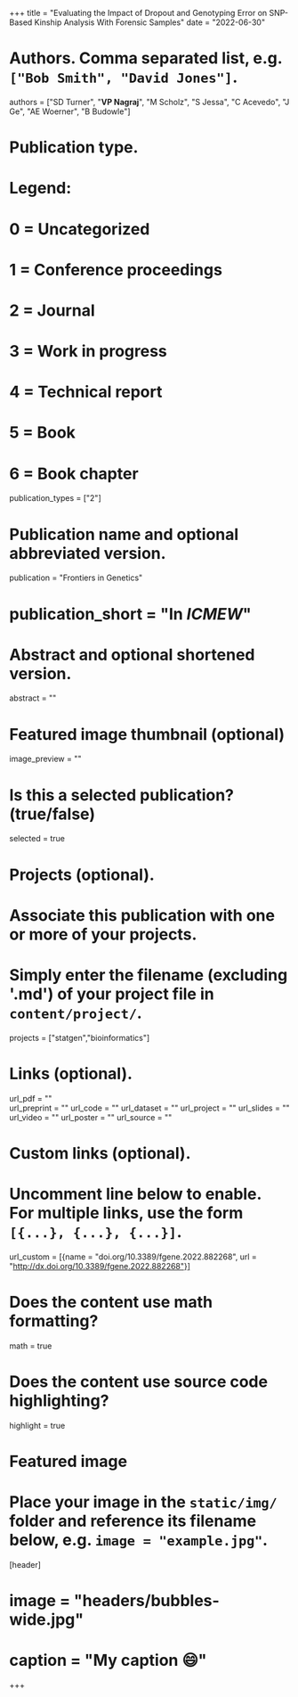 +++
title = "Evaluating the Impact of Dropout and Genotyping Error on SNP-Based Kinship Analysis With Forensic Samples"
date = "2022-06-30"

# Authors. Comma separated list, e.g. `["Bob Smith", "David Jones"]`.
authors = ["SD Turner", "**VP Nagraj**", "M Scholz", "S Jessa", "C Acevedo", "J Ge", "AE Woerner", "B Budowle"]

# Publication type.
# Legend:
# 0 = Uncategorized
# 1 = Conference proceedings
# 2 = Journal
# 3 = Work in progress
# 4 = Technical report
# 5 = Book
# 6 = Book chapter
publication_types = ["2"]

# Publication name and optional abbreviated version.
publication = "Frontiers in Genetics"
# publication_short = "In *ICMEW*"

# Abstract and optional shortened version.
abstract = ""

# Featured image thumbnail (optional)
image_preview = ""

# Is this a selected publication? (true/false)
selected = true

# Projects (optional).
#   Associate this publication with one or more of your projects.
#   Simply enter the filename (excluding '.md') of your project file in `content/project/`.
projects = ["statgen","bioinformatics"]

# Links (optional).
url_pdf = ""    
url_preprint = ""
url_code = ""
url_dataset = ""
url_project = ""
url_slides = ""
url_video = ""
url_poster = ""
url_source = ""

# Custom links (optional).
#   Uncomment line below to enable. For multiple links, use the form `[{...}, {...}, {...}]`.
url_custom = [{name = "doi.org/10.3389/fgene.2022.882268", url = "http://dx.doi.org/10.3389/fgene.2022.882268"}]

# Does the content use math formatting?
math = true

# Does the content use source code highlighting?
highlight = true

# Featured image
# Place your image in the `static/img/` folder and reference its filename below, e.g. `image = "example.jpg"`.
[header]
# image = "headers/bubbles-wide.jpg"
# caption = "My caption :smile:"

+++